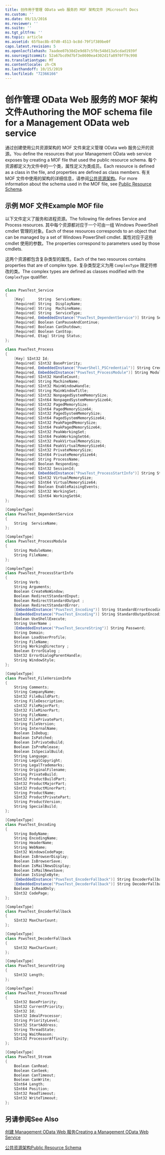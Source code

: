 ```yaml
---
title: 创作用于管理 OData web 服务的 MOF 架构文件 |Microsoft Docs
ms.custom: ''
ms.date: 09/13/2016
ms.reviewer: ''
ms.suite: ''
ms.tgt_pltfrm: ''
ms.topic: article
ms.assetid: 65fbac8b-07d0-4513-bc8d-79f1f389be0f
caps.latest.revision: 5
ms.openlocfilehash: 7aadee07b38d2e9d87c5f0c548d13a5cdad1939f
ms.sourcegitcommit: 52a67bcd9d7bf3e8600ea4302d1fa8970ff9c998
ms.translationtype: MT
ms.contentlocale: zh-CN
ms.lasthandoff: 10/15/2019
ms.locfileid: "72366166"
---
```

# <a name="authoring-the-mof-schema-file-for-a-management-odata-web-service"></a><span data-ttu-id="430fa-102">创作管理 OData Web 服务的 MOF 架构文件</span><span class="sxs-lookup"><span data-stu-id="430fa-102">Authoring the MOF schema file for a Management OData web service</span></span>

<span data-ttu-id="430fa-103">通过创建使用公共资源架构的 MOF 文件来定义管理 OData web 服务公开的资源。</span><span class="sxs-lookup"><span data-stu-id="430fa-103">You define the resources that your Management OData web service exposes by creating a MOF file that used the public resource schema.</span></span> <span data-ttu-id="430fa-104">每个资源都定义为文件中的一个类，属性定义为类成员。</span><span class="sxs-lookup"><span data-stu-id="430fa-104">Each resource is defined as a class in the file, and properties are defined as class members.</span></span> <span data-ttu-id="430fa-105">有关 MOF 文件中使用的架构的详细信息，请参阅[公共资源架构](./public-resource-schema.md)。</span><span class="sxs-lookup"><span data-stu-id="430fa-105">For more information about the schema used in the MOF file, see [Public Resource Schema](./public-resource-schema.md).</span></span>

## <a name="example-mof-file"></a><span data-ttu-id="430fa-106">示例 MOF 文件</span><span class="sxs-lookup"><span data-stu-id="430fa-106">Example MOF file</span></span>

<span data-ttu-id="430fa-107">以下文件定义了服务和进程资源。</span><span class="sxs-lookup"><span data-stu-id="430fa-107">The following file defines Service and Process resources.</span></span> <span data-ttu-id="430fa-108">其中每个资源都对应于一个可由一组 Windows PowerShell cmdlet 管理的对象。</span><span class="sxs-lookup"><span data-stu-id="430fa-108">Each of these resources corresponds to an object that can be managed by a set of Windows PowerShell cmdlet.</span></span> <span data-ttu-id="430fa-109">属性对应于这些 cmdlet 使用的参数。</span><span class="sxs-lookup"><span data-stu-id="430fa-109">The properties correspond to parameters used by those cmdlets.</span></span>

<span data-ttu-id="430fa-110">这两个资源都包含复杂类型的属性。</span><span class="sxs-lookup"><span data-stu-id="430fa-110">Each of the two resources contains properties that are of complex type.</span></span> <span data-ttu-id="430fa-111">复杂类型定义为用 `ComplexType` 限定符修改的类。</span><span class="sxs-lookup"><span data-stu-id="430fa-111">The complex types are defined as classes modified with the `ComplexType` qualifier.</span></span>

```csharp

class PswsTest_Service
{
    [Key]      String  ServiceName;
    [Required] String  DisplayName;
    [Required] String  MachineName;
    [Required] String  ServiceType;
    [Required, EmbeddedInstance("PswsTest_DependentService")] String ServicesDependentOn [];
    [Required] Boolean CanPauseAndContinue;
    [Required] Boolean CanShutdown;
    [Required] Boolean CanStop;
    [Required, Etag] String Status;
};

class PswsTest_Process
{
    [Key] SInt32 Id;
    [Required] SInt32 BasePriority;
    [Required, EmbeddedInstance("PowerShell_PSCredential")] String Credential;
    [Required, EmbeddedInstance("PswsTest_ProcessModule")] String Modules[];
    [Required] SInt32 HandleCount;
    [Required] String MachineName;
    [Required] SInt32 MainWindowHandle;
    [Required] String MainWindowTitle;
    [Required] SInt32 NonpagedSystemMemorySize;
    [Required] SInt64 NonpagedSystemMemorySize64;
    [Required] SInt32 PagedMemorySize;
    [Required] SInt64 PagedMemorySize64;
    [Required] SInt32 PagedSystemMemorySize;
    [Required] SInt64 PagedSystemMemorySize64;
    [Required] SInt32 PeakPagedMemorySize;
    [Required] SInt64 PeakPagedMemorySize64;
    [Required] SInt32 PeakWorkingSet;
    [Required] SInt64 PeakWorkingSet64;
    [Required] SInt32 PeakVirtualMemorySize;
    [Required] SInt64 PeakVirtualMemorySize64;
    [Required] SInt32 PrivateMemorySize;
    [Required] SInt64 PrivateMemorySize64;
    [Required] String ProcessName;
    [Required] Boolean Responding;
    [Required] SInt32 SessionId;
    [Required, EmbeddedInstance("PswsTest_ProcessStartInfo")] String StartInfo;
    [Required] SInt32 VirtualMemorySize;
    [Required] SInt64 VirtualMemorySize64;
    [Required] Boolean EnableRaisingEvents;
    [Required] SInt32 WorkingSet;
    [Required] SInt64 WorkingSet64;
};

[ComplexType]
class PswsTest_DependentService
{
    String  ServiceName;
};

[ComplexType]
class PswsTest_ProcessModule
{
    String ModuleName;
    String FileName;
};

[ComplexType]
class PswsTest_ProcessStartInfo
{
    String Verb;
    String Arguments;
    Boolean CreateNoWindow;
    Boolean RedirectStandardInput;
    Boolean RedirectStandardOutput ;
    Boolean RedirectStandardError;
    [EmbeddedInstance("PswsTest_Encoding")] String StandardErrorEncoding;
    [EmbeddedInstance("PswsTest_Encoding")] String StandardOutputEncoding;
    Boolean UseShellExecute;
    String UserName ;
    [EmbeddedInstance("PswsTest_SecureString")] String Password;
    String Domain;
    Boolean LoadUserProfile;
    String FileName;
    String WorkingDirectory ;
    Boolean ErrorDialog ;
    SInt32 ErrorDialogParentHandle;
    String WindowStyle;
};

[ComplexType]
class PswsTest_FileVersionInfo
{
    String Comments;
    String CompanyName;
    SInt32 FileBuildPart;
    String FileDescription;
    sInt32 FileMajorPart;
    SInt32 FileMinorPart;
    String FileName;
    SInt32 FilePrivatePart;
    String FileVersion;
    String InternalName;
    Boolean IsDebug;
    Boolean IsPatched;
    Boolean IsPrivateBuild;
    Boolean IsPreRelease;
    Boolean IsSpecialBuild;
    String Language;
    String LegalCopyright;
    String LegalTrademarks;
    String OriginalFilename;
    String PrivateBuild;
    SInt32 ProductBuildPart;
    SInt32 ProductMajorPart;
    SInt32 ProductMinorPart;
    String ProductName;
    SInt32 ProductPrivatePart;
    String ProductVersion;
    String SpecialBuild;
};

[ComplexType]
class PswsTest_Encoding
{
    String BodyName;
    String EncodingName;
    String HeaderName;
    String WebName;
    SInt32 WindowsCodePage;
    Boolean IsBrowserDisplay;
    Boolean IsBrowserSave;
    Boolean IsMailNewsDisplay;
    Boolean IsMailNewsSave;
    Boolean IsSingleByte;
    [EmbeddedInstance("PswsTest_EncoderFallback")] String EncoderFallback;
    [EmbeddedInstance("PswsTest_DecoderFallback")] String DecoderFallback;
    Boolean IsReadOnly;
    SInt32 CodePage;
};

[ComplexType]
class PswsTest_EncoderFallback
{
    SInt32 MaxCharCount;
};

[ComplexType]
class PswsTest_DecoderFallback
{
    SInt32 MaxCharCount;
};

[ComplexType]
class PswsTest_SecureString
{
    SInt32 Length;
};

[ComplexType]
class PswsTest_ProcessThread
{
    SInt32 BasePriority;
    SInt32 CurrentPriority;
    SInt32 Id;
    SInt32 IdealProcessor;
    String PriorityLevel;
    SInt32 StartAddress;
    String ThreadState;
    String WaitReason;
    SInt32 ProcessorAffinity;
};

[ComplexType]
class PswsTest_Stream
{
    Boolean CanRead;
    Boolean CanSeek;
    Boolean CanTimeout;
    Boolean CanWrite;
    SInt64 Length;
    SInt64 Position;
    SInt32 ReadTimeout;
    SInt32 WriteTimeout;
};

```

## <a name="see-also"></a><span data-ttu-id="430fa-112">另请参阅</span><span class="sxs-lookup"><span data-stu-id="430fa-112">See Also</span></span>

[<span data-ttu-id="430fa-113">创建 Management OData Web 服务</span><span class="sxs-lookup"><span data-stu-id="430fa-113">Creating a Management OData Web Service</span></span>](./creating-a-management-odata-web-service.md)

[<span data-ttu-id="430fa-114">公共资源架构</span><span class="sxs-lookup"><span data-stu-id="430fa-114">Public Resource Schema</span></span>](./public-resource-schema.md)
